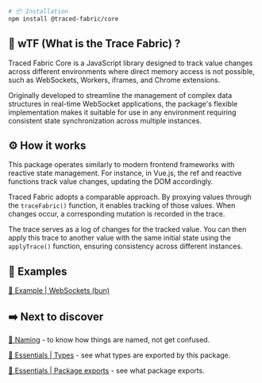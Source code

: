 ```bash
# 📦 Installation
npm install @traced-fabric/core
```

## 🔮 wTF (What is the Trace Fabric) ?

Traced Fabric Core is a JavaScript library designed to track value changes across different environments where direct memory access is not possible, such as WebSockets, Workers, iframes, and Chrome extensions.

Originally developed to streamline the management of complex data structures in real-time WebSocket applications, the package's flexible implementation makes it suitable for use in any environment requiring consistent state synchronization across multiple instances.

## ⚙️ How it works

This package operates similarly to modern frontend frameworks with reactive state management. For instance, in Vue.js, the ref and reactive functions track value changes, updating the DOM accordingly.

Traced Fabric adopts a comparable approach. By proxying values through the `traceFabric()` function, it enables tracking of those values. When changes occur, a corresponding mutation is recorded in the trace.

The trace serves as a log of changes for the tracked value. You can then apply this trace to another value with the same initial state using the `applyTrace()` function, ensuring consistency across different instances.

## 🌌 Examples

[🚀 Example | WebSockets (bun)](https://github.com/traced-fabric/core/wiki/%F0%9F%9A%80-Example-%7C-WebSockets-(bun))

## ➡️ Next to discover

[📜 Naming](https://github.com/traced-fabric/core/wiki/%F0%9F%93%9C-Naming) - to know how things are named, not get confused.

[🧰 Essentials | Types](https://github.com/traced-fabric/core/wiki/%F0%9F%A7%B0-Essentials-%7C-Types) - see what types are exported by this package.

[🧰 Essentials | Package exports](https://github.com/traced-fabric/core/wiki/%F0%9F%A7%B0-Essentials-%7C-Package-exports) - see what package exports.
